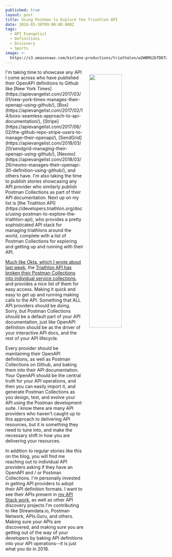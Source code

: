 ```yaml
---
published: true
layout: post
title: Using Postman to Explore the Triathlon API
date: 2018-03-30T09:00:00.000Z
tags:
  - API Evangelist
  - Definitions
  - Discovery
  - Sports
image: >-
  https://s3.amazonaws.com/kinlane-productions/triathalon/w2WBMG2bTD6TahNs2MG3_150919-chicago-elite-m-web-msj-43.jpg
---
```

<p><img src="{{ page.image }}" width="45%" align="right" style="padding: 15px;" /></p>I'm taking time to showcase any API I come across who have published their OpenAPI definitions to Github like [New York Times](https://apievangelist.com/2017/03/01/new-york-times-manages-their-openapi-using-github/), [Box](https://apievangelist.com/2017/02/14/boxs-seamless-approach-to-api-documentation/), [Stripe](https://apievangelist.com/2017/06/02/the-github-repo-stripe-users-to-manage-their-openapi/), [SendGrid](https://apievangelist.com/2018/03/20/sendgrid-managing-their-openapi-using-github/), [Nexmo](https://apievangelist.com/2018/03/26/nexmo-manages-their-openapi-30-definition-using-github/), and others have. I'm also taking the time to publish stories showcasing any API provider who similarly publish Postman Collections as part of their API documentation. Next up on my list is [the Triathlon API](https://developers.triathlon.org/docs/using-postman-to-explore-the-triathlon-api), who provides a pretty sophisticated API stack for managing triathlons around the world, complete with a list of Postman Collections for exploring and getting up and running with their API.

[Much like Okta, which I wrote about last week](http://apievangelist.com/2018/03/20/breaking-down-your-postman-api-collections-into-meaningful-units-of-compute/), the [Triathlon API has broken their Postman Collections into individual service collections](https://developers.triathlon.org/docs/using-postman-to-explore-the-triathlon-api), and provides a nice list of them for easy access. Making it quick and easy to get up and running making calls to the API. Something that ALL API providers should be doing. Sorry, but Postman Collections should be a default part of your API documentation, just like OpenAPI definition should be as the driver of your interactive API docs, and the rest of your API lifecycle.

Every provider should be maintaining their OpenAPI definitions, as well as Postman Collections on Github, and baking them into their API documentation. Your OpenAPI should be the central truth for your API operations, and then you can easily import it, and generate Postman Collections as you design, test, and evolve your API using the Postman development suite. I know there are many API providers who haven't caught up to this approach to delivering API resources, but it is something they need to tune into, and make the necessary shift in how you are delivering your resources.

In addition to regular stories like this on the blog, you will find me reaching out to individual API providers asking if they have an OpenAPI and / or Postman Collections. I'm personally invested in getting API providers to adopt their API definition formats. I want to see their APIs present in [my API Stack work](http://theapistack.com), as well as other API discovery projects I'm contributing to like Streamdata.io, Postman Network, APIs.Guru, and others. Making sure your APIs are discovered, and making sure you are getting out of the way of your developers by baking API definitions into your API operations--it is just what you do in 2018.
